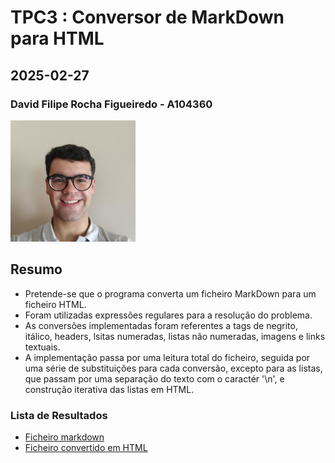 # TPC3 : Conversor de MarkDown para HTML

## 2025-02-27

### David Filipe Rocha Figueiredo - A104360

![fotoPerfil](../images/DavidFilipeRochaFigueiredoSMALL.png)

## Resumo

- Pretende-se que o programa converta um ficheiro MarkDown para um ficheiro HTML.
- Foram utilizadas expressões regulares para a resolução do problema.
- As conversões implementadas foram referentes a tags de negrito, itálico,
headers, lsitas numeradas, listas não numeradas, imagens e links textuais.
- A implementação passa por uma leitura total do ficheiro, seguida por uma
série de substituições para cada conversão, excepto para as listas, que passam por
uma separação do texto com o caractér '\n', e construção iterativa das listas em
HTML.

### Lista de Resultados

- [Ficheiro markdown](results/index.md)
- [Ficheiro convertido em HTML](results/index.html)
